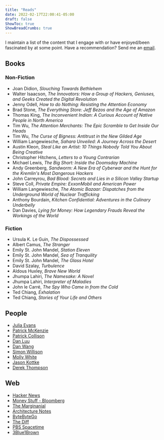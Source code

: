 ```yaml
---
title: "Reads"
date: 2022-02-17T22:00:41-05:00
draft: false
ShowToc: true
ShowBreadCrumbs: true
---
```


I maintain a list of the content that I engage with or have enjoyed/been fascinated by at some point. Have a recommendation? Send me an [email](/about/#contact).

## Books ##

### Non-Fiction ###
- Joan Didion, _Slouching Towards Bethlehem_
- Walter Isaacson, _The Innovators: How a Group of Hackers, Geniuses, and Geeks Created the Digital Revolution_
- Jenny Odell, _How to do Nothing: Resisting the Attention Economy_
- Brad Stone, _The Everything Store: Jeff Bezos and the Age of Amazon_
- Thomas King, _The Inconvenient Indian: A Curious Account of Native People in North America_
- Tim Wu, _The Attention Merchants: The Epic Scramble to Get Inside Our Heads_
- Tim Wu, _The Curse of Bigness: Antitrust in the New Gilded Age_
- William Langewiesche, _Sahara Unveiled: A Journey Across the Desert_
- Austin Kleon, _Steal Like an Artist: 10 Things Nobody Told You About Being Creative_
- Christopher Hitchens, _Letters to a Young Contrarian_
- Michael Lewis, _The Big Short: Inside the Doomsday Machine_
- Andy Greenberg, _Sandworm: A New Era of Cyberwar and the Hunt for the Kremlin's Most Dangerous Hackers_
- John Carreyrou, _Bad Blood: Secrets and Lies in a Silicon Valley Startup_
- Steve Coll, _Private Empire: ExxonMobil and American Power_
- William Langewiesche, _The Atomic Bazaar: Dispatches from the Underground World of Nuclear Trafficking_
- Anthony Bourdain, _Kitchen Confidential: Adventures in the Culinary Underbelly_
- Dan Davies, _Lying for Money: How Legendary Frauds Reveal the Workings of the World_

### Fiction ###
- Ursula K. Le Guin, _The Dispossessed_
- Albert Camus, _The Stranger_
- Emily St. John Mandel, _Station Eleven_
- Emily St. John Mandel, _Sea of Tranquility_
- Emily St. John Mandel, _The Glass Hotel_
- David Szalay, _Turbulence_
- Aldous Huxley, _Brave New World_
- Jhumpa Lahiri, _The Namesake: A Novel_
- Jhumpa Lahiri, _Interpreter of Maladies_
- John le Carré, _The Spy Who Came in from the Cold_
- Ted Chiang, _Exhalation_
- Ted Chiang, _Stories of Your Life and Others_


## People ##

- [Julia Evans](https://jvns.ca/)
- [Patrick McKenzie](https://www.kalzumeus.com/)
- [Patrick Collison](https://patrickcollison.com/)
- [Dan Luu](https://danluu.com/)
- [Dan Wang](https://danwang.co/)
- [Simon Willison](https://simonwillison.net/)
- [Molly White](https://www.mollywhite.net/)
- [Jason Kottke](https://kottke.org/)
- [Derek Thompson](https://www.theatlantic.com/author/derek-thompson/)

## Web ##
- [Hacker News](https://news.ycombinator.com/)
- [Money Stuff - Bloomberg](https://www.bloomberg.com/opinion/authors/ARbTQlRLRjE/matthew-s-levine)
- [The Marginanial](https://www.themarginalian.org/)
- [Architecture Notes](https://architecturenotes.co/)
- [ByteByteGo](https://blog.bytebytego.com/)
- [The Diff](https://www.thediff.co/)
- [PBS Spacetime](https://www.youtube.com/c/pbsspacetime)
- [3Blue1Brown](https://www.youtube.com/results?search_query=3blue1brown)